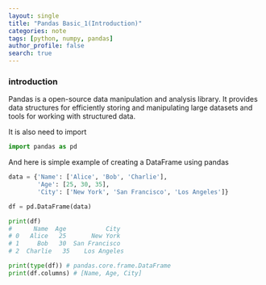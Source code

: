 ```yaml
---
layout: single
title: "Pandas Basic_1(Introduction)"
categories: note
tags: [python, numpy, pandas]
author_profile: false
search: true
---
```


### introduction

Pandas is a open-source data manipulation and analysis library.
It provides data structures for efficiently storing and manipulating large datasets and tools for working with structured data.

It is also need to import

```python
import pandas as pd
```

And here is simple example of creating a DataFrame using pandas

```python
data = {'Name': ['Alice', 'Bob', 'Charlie'],
        'Age': [25, 30, 35],
        'City': ['New York', 'San Francisco', 'Los Angeles']}

df = pd.DataFrame(data)

print(df)
#      Name  Age           City
# 0   Alice   25       New York
# 1     Bob   30  San Francisco
# 2  Charlie   35    Los Angeles

print(type(df)) # pandas.core.frame.DataFrame
print(df.columns) # [Name, Age, City]
```
